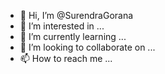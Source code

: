 - 👋 Hi, I’m @SurendraGorana
- 👀 I’m interested in ...
- 🌱 I’m currently learning ...
- 💞️ I’m looking to collaborate on ...
- 📫 How to reach me ...

<!---
SurendraGorana/SurendraGorana is a ✨ special ✨ repository because its `README.md` (this file) appears on your GitHub profile.
You can click the Preview link to take a look at your changes.
--->
